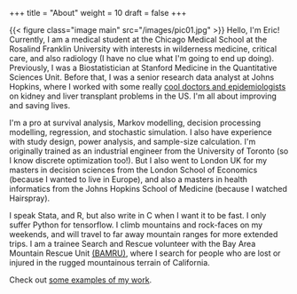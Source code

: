 +++
title = "About"
weight = 10
draft = false
+++

{{< figure class="image main" src="/images/pic01.jpg" >}}
Hello, I'm Eric! Currently, I am a medical student at the Chicago Medical School at the Rosalind Franklin University with interests in wilderness medicine, critical care, and also radiology (I have no clue what I'm going to end up doing). Previously, I was a Biostatistician at Stanford Medicine in the Quantitative Sciences Unit.  Before that, I was a senior research data analyst at Johns Hopkins, where I worked with some really [cool doctors and epidemiologists](https://transplantepi.org/) on kidney and liver transplant problems in the US.  I'm all about improving and saving lives.

I'm a pro at survival analysis, Markov modelling, decision processing modelling, regression, and stochastic simulation. I also have experience with study design, power analysis, and sample-size calculation. I'm originally trained as an industrial engineer from the University of Toronto (so I know discrete optimization too!). But I also went to London UK for my masters in decision sciences from the London School of Economics (because I wanted to live in Europe), and also a masters in health informatics from the Johns Hopkins School of Medicine (because I watched Hairspray).

I speak Stata, and R, but also write in C when I want it to be fast. I only suffer Python for tensorflow.  I climb mountains and rock-faces on my weekends, and will travel to far away mountain ranges for more extended trips. I am a trainee Search and Rescue volunteer with the Bay Area Mountain Rescue Unit [(BAMRU)](http://www.bamru.org), where I search for people who are lost or injured in the rugged mountainous terrain of California.

Check out [some examples of my work](#work).
